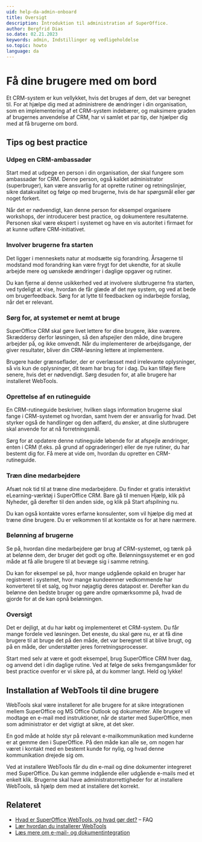 ```yaml
---
uid: help-da-admin-onboard
title: Oversigt
description: Introduktion til administration af SuperOffice.
author: Bergfrid Dias
so.date: 02.21.2023
keywords: admin, Indstillinger og vedligeholdelse
so.topic: howto
language: da
---
```

# Få dine brugere med om bord

Et CRM-system er kun vellykket, hvis det bruges af dem, det var beregnet til. For at hjælpe dig med at administrere de ændringer i din organisation, som en implementering af et CRM-system indebærer, og maksimere graden af brugernes anvendelse af CRM, har vi samlet et par tip, der hjælper dig med at få brugerne om bord.

## Tips og best practice

### Udpeg en CRM-ambassadør

Start med at udpege en person i din organisation, der skal fungere som ambassadør for CRM. Denne person, også kaldet administrator (superbruger), kan være ansvarlig for at oprette rutiner og retningslinjer, sikre datakvalitet og følge op med brugerne, hvis de har spørgsmål eller gør noget forkert.

Når det er nødvendigt, kan denne person for eksempel organisere workshops, der introducerer best practice, og dokumentere resultaterne. Personen skal være ekspert i systemet og have en vis autoritet i firmaet for at kunne udføre CRM-initiativet.

### Involver brugerne fra starten

Det ligger i menneskets natur at modsætte sig forandring. Årsagerne til modstand mod forandring kan være frygt for det ukendte, for at skulle arbejde mere og uønskede ændringer i daglige opgaver og rutiner.

Du kan fjerne al denne usikkerhed ved at involvere slutbrugerne fra starten, ved tydeligt at vise, hvordan de får glæde af det nye system, og ved at bede om brugerfeedback. Sørg for at lytte til feedbacken og indarbejde forslag, når det er relevant.

### Sørg for, at systemet er nemt at bruge

SuperOffice CRM skal gøre livet lettere for dine brugere, ikke sværere. Skræddersy derfor løsningen, så den afspejler den måde, dine brugere arbejder på, og ikke omvendt. Når du implementerer de arbejdsgange, der giver resultater, bliver din CRM-løsning lettere at implementere.

Brugere hader grænseflader, der er overlæsset med irrelevante oplysninger, så vis kun de oplysninger, dit team har brug for i dag. Du kan tilføje flere senere, hvis det er nødvendigt. Sørg desuden for, at alle brugere har installeret WebTools.

### Oprettelse af en rutineguide

En CRM-rutineguide beskriver, hvilken slags information brugerne skal fange i CRM-systemet og hvordan, samt hvem der er ansvarlig for hvad. Det styrker også de handlinger og den adfærd, du ønsker, at dine slutbrugere skal anvende for at nå forretningsmål.

Sørg for at opdatere denne rutineguide løbende for at afspejle ændringer, enten i CRM (f.eks. på grund af opgraderinger) eller de nye rutiner, du har bestemt dig for. Få mere at vide om, hvordan du opretter en CRM-rutineguide.

### Træn dine medarbejdere

Afsæt nok tid til at træne dine medarbejdere. Du finder et gratis interaktivt eLearning-værktøj i SuperOffice CRM. Bare gå til menuen Hjælp, klik på Nyheder, gå derefter til den anden side, og klik på Start afspilning nu.

Du kan også kontakte vores erfarne konsulenter, som vil hjælpe dig med at træne dine brugere. Du er velkommen til at kontakte os for at høre nærmere.

### Belønning af brugerne

Se på, hvordan dine medarbejdere gør brug af CRM-systemet, og tænk på at belønne dem, der bruger det godt og ofte. Belønningssystemet er en god måde at få alle brugere til at bevæge sig i samme retning.

Du kan for eksempel se på, hvor mange udgående opkald en bruger har registreret i systemet, hvor mange kundeemner vedkommende har konverteret til et salg, og hvor nøjagtig deres datapost er. Derefter kan du belønne den bedste bruger og gøre andre opmærksomme på, hvad de gjorde for at de kan opnå belønningen.

### Oversigt

Det er dejligt, at du har købt og implementeret et CRM-system. Du får mange fordele ved løsningen. Det eneste, du skal gøre nu, er at få dine brugere til at bruge det på den måde, det var beregnet til at blive brugt, og på en måde, der understøtter jeres forretningsprocesser.

Start med selv at være et godt eksempel, brug SuperOffice CRM hver dag, og anvend det i din daglige rutine. Ved at følge de seks fremgangsmåder for best practice ovenfor er vi sikre på, at du kommer langt. Held og lykke!

## Installation af WebTools til dine brugere

WebTools skal være installeret for alle brugere for at sikre integrationen mellem SuperOffice og MS Office Outlook og dokumenter. Alle brugere vil modtage en e-mail med instruktioner, når de starter med SuperOffice, men som administrator er det vigtigt at sikre, at det sker.

En god måde at holde styr på relevant e-mailkommunikation med kunderne er at gemme den i SuperOffice. På den måde kan alle se, om nogen har været i kontakt med en bestemt kunde for nylig, og hvad denne kommunikation drejede sig om.

Ved at installere WebTools får du din e-mail og dine dokumenter integreret med SuperOffice. Du kan gemme indgående eller udgående e-mails med et enkelt klik. Brugerne skal have administratorrettigheder for at installere WebTools, så hjælp dem med at installere det korrekt.

## Relateret

* [Hvad er SuperOffice WebTools, og hvad gør det?][1] – FAQ
* [Lær hvordan du installerer WebTools][2]
* [Læs mere om e-mail- og dokumentintegration][3]

<!-- Referenced links -->
[1]: https://community.superoffice.com/no/support-faqs/faq/what-is-superoffice-web-tools-and-what-does-it-do/
[2]: ../../webtools/learn/install.md
[3]: https://community.superoffice.com/en/learning/best-practices-tips/standard-crm/web-tools-work-faster-with-email-and-documents/

<!-- Referenced images -->

